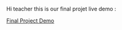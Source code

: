 Hi teacher this is our final projet live demo :

[Final Project Demo](https://komailk.github.io/Final_Project/)
